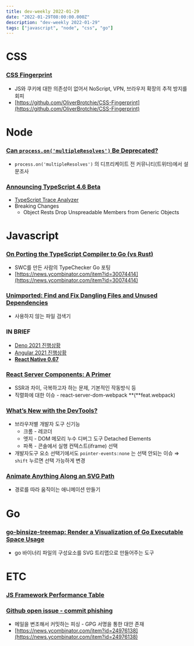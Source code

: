 ```yaml
---
title: dev-weekly 2022-01-29
date: "2022-01-29T08:00:00.000Z"
description: "dev-weekly 2022-01-29"
tags: ["javascript", "node", "css", "go"]
---
```


# CSS

### **[CSS Fingerprint](https://csstracking.dev/)**

- JS와 쿠키에 대한 의존성이 없어서 NoScript, VPN, 브라우저 확장의 추적 방지를 회피
- [https://github.com/OliverBrotchie/CSS-Fingerprint](https://github.com/OliverBrotchie/CSS-Fingerprint)

# Node

### **[Can `process.on('multipleResolves')` Be Deprecated?](https://twitter.com/i/web/status/1486045217635643396)**

- `process.on('multipleResolves')` 의 디프리케이트 전 커뮤니티(트위터)에서 설문조사

### **[Announcing TypeScript 4.6 Beta](https://devblogs.microsoft.com/typescript/announcing-typescript-4-6-beta/)**

- [TypeScript Trace Analyzer](https://www.npmjs.com/package/@typescript/analyze-trace)
- Breaking Changes
    - Object Rests Drop Unspreadable Members from Generic Objects

# Javascript

### **[On Porting the TypeScript Compiler to Go (vs Rust)](https://kdy1.dev/posts/2022/1/tsc-go)**

- SWC를 만든 사람의 TypeChecker Go 포팅
- [https://news.ycombinator.com/item?id=30074414](https://news.ycombinator.com/item?id=30074414)

### **[Unimported: Find and Fix Dangling Files and Unused Dependencies](https://github.com/smeijer/unimported)**

- 사용하지 않는 파일 검색기

### **IN BRIEF**

- [Deno 2021 진행상황](https://deno.com/blog/deno-in-2021)
- [Angular 2021 진행상황](https://blog.angular.io/angular-2021-recap-and-2022-preview-cb3067f76217)
- **[React Native 0.67](https://reactnative.dev/blog/2022/01/19/version-067)**

### **[React Server Components: A Primer](https://blog.plasmic.app/posts/how-react-server-components-work/)**

- SSR과 차이, 극복하고자 하는 문제, 기본적인 작동방식 등
- 직렬화에 대한 이슈 - react-server-dom-webpack **(**feat.webpack)

### **[What’s New with the DevTools?](https://www.smashingmagazine.com/2022/01/devtools-updates-2022/)**

- 브라우저별 개발자 도구 신기능
    - 크롬 - 레코더
    - 엣지 - DOM 메모리 누수 디버그 도구 Detached Elements
    - 파폭 - 콘솔에서 실행 컨텍스트(iframe) 선택
- 개발자도구 요소 선택기에서도 `pointer-events:none` 는 선택 안되는 이슈 ⇒ `shift` 누르면 선택 가능하게 변경

### **[Animate Anything Along an SVG Path](https://tympanus.net/codrops/2022/01/19/animate-anything-along-an-svg-path/)**

- 경로를 따라 움직이는 애니메이션 만들기

# Go

### **[go-binsize-treemap: Render a Visualization of Go Executable Space Usage](https://github.com/nikolaydubina/go-binsize-treemap)**

- go 바이너리 파일의 구성요소를 SVG 트리맵으로 만들어주는 도구

# ETC

### **[JS Framework Performance Table](https://krausest.github.io/js-framework-benchmark/2021/table_chrome_96.0.4664.45.html)**

### **[Github open issue - commit phishing](https://github.com/torvalds/linux/tree/8bcab0346d4fcf21b97046eb44db8cf37ddd6da0)**

- 메일을 변조해서 커밋하는 피싱 - GPG 서명을 통한 대안 존재
- [https://news.ycombinator.com/item?id=24976138](https://news.ycombinator.com/item?id=24976138)